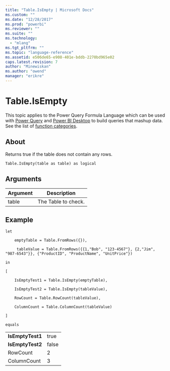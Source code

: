 ```yaml
---
title: "Table.IsEmpty | Microsoft Docs"
ms.custom: ""
ms.date: "12/28/2017"
ms.prod: "powerbi"
ms.reviewer: ""
ms.suite: ""
ms.technology: 
  - "mlang"
ms.tgt_pltfrm: ""
ms.topic: "language-reference"
ms.assetid: e506de65-e908-401e-bddb-2270bd965e02
caps.latest.revision: 7
author: "Minewiskan"
ms.author: "owend"
manager: "erikre"
---
```

# Table.IsEmpty
This topic applies to the Power Query Formula Language which can be used with [Power Query](https://support.office.com/article/Introduction-to-Microsoft-Power-Query-for-Excel-6E92E2F4-2079-4E1F-BAD5-89F6269CD605) and [Power BI Desktop](http://go.microsoft.com/fwlink/p/?LinkId=618607) to build queries that mashup data. See the list of [function categories](https://msdn.microsoft.com/en-us/library/mt211003.aspx).  
  
## About  
Returns true if the table does not contain any rows.  
  
```  
Table.IsEmpty(table as table) as logical  
```  
  
## Arguments  
  
|Argument|Description|  
|------------|---------------|  
|table|The Table to check.|  
  
## Example  
  
```  
let  
  
    emptyTable = Table.FromRows({}),  
  
     tableValue = Table.FromRows({{1,"Bob", "123-4567"}, {2,"Jim", "987-6543"}}, {"ProductID", "ProductName", "UnitPrice"})  
  
in  
  
[  
  
    IsEmptyTest1 = Table.IsEmpty(emptyTable),  
  
    IsEmptyTest2 = Table.IsEmpty(tableValue),  
  
    RowCount = Table.RowCount(tableValue),  
  
    ColumnCount = Table.ColumnCount(tableValue)  
  
]  
  
equals  
```  
  
|||  
|-|-|  
|**IsEmptyTest1**|true|  
|**IsEmptyTest2**|false|  
|RowCount|2|  
|ColumnCount|3|  
  
